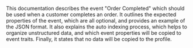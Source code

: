 This documentation describes the event "Order Completed" which should be used when a customer completes an order. It outlines the expected properties of the event, which are all optional, and provides an example of the JSON format. It also explains the auto indexing process, which helps to organize unstructured data, and which event properties will be copied to event traits. Finally, it states that no data will be copied to the profile.

